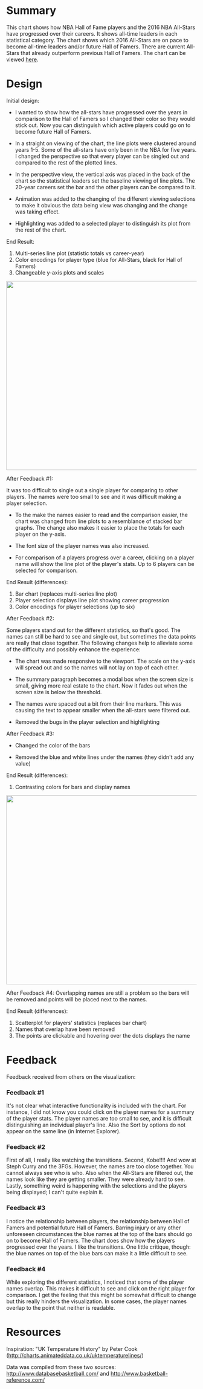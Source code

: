 # Summary
This chart shows how NBA Hall of Fame players and the 2016 NBA All-Stars have
progressed over their careers. It shows all-time leaders in each statistical
category. The chart shows which 2016 All-Stars are on pace to become all-time
leaders and/or future Hall of Famers. There are current All-Stars that already outperform
previous Hall of Famers. The chart can be viewed
[here](https://wjenkins3.github.io/udacity-nanodegree/P6%20-%20Make%20Effective%20Data%20Visualization/).

# Design 
Initial design:

- I wanted to show how the all-stars have progressed over the years in comparison
to the Hall of Famers so I changed their color so they would stick out. Now you can
distinguish which active players could go on to become future Hall of Famers.

- In a straight on viewing of the chart, the line plots were clustered around years
1-5. Some of the all-stars have only been in the NBA for five years. I changed the
perspective so that every player can be singled out and compared to the rest of the
plotted lines.

- In the perspective view, the vertical axis was placed in the back of the chart so the
statistical leaders set the baseline viewing of line plots. The 20-year careers set the
bar and the other players can be compared to it.

- Animation was added to the changing of the different viewing selections to make it
obvious the data being view was changing and the change was taking effect.

- Highlighting was added to a selected player to distinguish its plot from the rest of the chart.

End Result:
1. Multi-series line plot (statistic totals vs career-year)
2. Color encodings for player type (blue for All-Stars, black for Hall of Famers)
3. Changeable y-axis plots and scales

<img src="https://github.com/wjenkins3/udacity-nanodegree/raw/master/P6%20-%20Make%20Effective%20Data%20Visualization/images/initial.png" width="800" height="500">

After Feedback #1:

It was too difficult to single out a single player for comparing to other players. The
names were too small to see and it was difficult making a player selection.

- To the make the names easier to read and the comparison easier, the chart was changed
from line plots to a resemblance of stacked bar graphs. The change also makes it easier to place the
totals for each player on the y-axis.

- The font size of the player names was also increased.

- For comparison of a players progress over a career, clicking on a player name will show
the line plot of the player's stats. Up to 6 players can be selected for comparison.

End Result (differences): 
1. Bar chart (replaces multi-series line plot)
2. Player selection displays line plot showing career progression
3. Color encodings for player selections (up to six)

After Feedback #2:

Some players stand out for the different statistics, so that's good. The
names can still be hard to see and single out, but sometimes the data points
are really that close together. The following changes help to alleviate some of the
difficulty and possibly enhance the experience:

- The chart was made responsive to the viewport. The scale on the y-axis will spread out
and so the names will not lay on top of each other.

- The summary paragraph becomes a modal box when the screen size is small, giving more
real estate to the chart. Now it fades out when the screen size is below the threshold.

- The names were spaced out a bit from their line markers. This was causing the text to
appear smaller when the all-stars were filtered out.

- Removed the bugs in the player selection and highlighting

After Feedback #3:

- Changed the color of the bars

- Removed the blue and white lines under the names (they didn't add any value)

End Result (differences):
1. Contrasting colors for bars and display names

<img src="https://github.com/wjenkins3/udacity-nanodegree/raw/master/P6%20-%20Make%20Effective%20Data%20Visualization/images/after3.png" width="800" height="500">

After Feedback #4:
Overlapping names are still a problem so the bars will be removed and points will be placed next to the names.

End Result (differences):
1. Scatterplot for players' statistics (replaces bar chart)
2. Names that overlap have been removed
3. The points are clickable and hovering over the dots displays the name


# Feedback
Feedback received from others on the visualization:

### Feedback #1
It's not clear what interactive functionality is included with the chart. For instance, I
did not know you could click on the player names for a summary of the player stats. The
player names are too small to see, and it is difficult distinguishing an individual
player's line. Also the Sort by options do not appear on the same line (in Internet
Explorer).

### Feedback #2
First of all, I really like watching the transitions. Second, Kobe!!!! And wow at Steph
Curry and the 3FGs. However, the names are too close together. You cannot always see who
is who. Also when the All-Stars are filtered out, the names look like they are getting
smaller. They were already hard to see. Lastly, something weird is happening with the
selections and the players being displayed; I can't quite explain it.

### Feedback #3
I notice the relationship between players, the relationship between Hall of Famers and
potential future Hall of Famers. Barring injury or any other unforeseen circumstances the
blue names at the top of the bars should go on to become Hall of Famers. The chart does
show how the players progressed over the years. I like the transitions. One little
critique, though: the blue names on top of the blue bars can make it a little difficult to see.

### Feedback #4
While exploring the different statistics, I noticed that some of the player names overlap.
This makes it difficult to see and click on the right player for comparison. I get the
feeling that this might be somewhat difficult to change but this really hinders the
visualization. In some cases, the player names overlap to the point that neither is
readable.

# Resources
Inspiration: "UK Temperature History" by Peter Cook
(http://charts.animateddata.co.uk/uktemperaturelines/)

Data was compiled from these two sources: http://www.databasebasketball.com/ and
http://www.basketball-reference.com/
